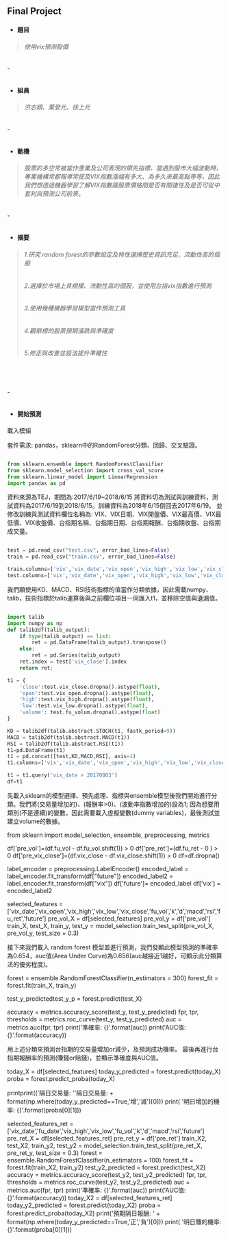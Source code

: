 
## Final Project
* #### **題目**
> ###### 使用vix預測股價
###### -
* #### **組員**
> ###### 洪志穎、葉登元、徐上元
###### -
* #### **動機**
> ###### 股票的多空常被當作產業及公司表現的領先指標，當遇到股市大幅波動時，專業機構常都報導常提及VIX指數漲幅有多大、為多久來最高點等等，因此我們想透過機器學習了解VIX指數跟股票價格間是否有關連性及是否可從中套利與預測公司前景。
###### -
* #### **摘要**
> ###### 1.研究 random forest的參數設定及特性選擇歷史資訊充足、流動性高的個股
> ###### 2.選擇於市場上具規模、流動性高的個股，並使用台指vix指數進行預測
> ###### 3.使用幾種機器學習模型當作預測工具
> ###### 4.觀察標的股票預期漲跌與準確度
> ###### 5.修正與改善並設法提升準確性
　
###### -
* #### **開始預測**


載入模組

套件需求: pandas，sklearn中的RandomForest分類、回歸、交叉驗證。

```python

from sklearn.ensemble import RandomForestClassifier
from sklearn.model_selection import cross_val_score
from sklearn.linear_model import LinearRegression
import pandas as pd

```

資料來源為TEJ，期間為:2017/6/19~2018/6/15
將資料切為測試與訓練資料，測試資料為2017/6/19到2018/6/15。訓練資料為2018年6/15倒回去2017年6/19。
並修改訓練與測試資料欄位名稱為: VIX、VIX日期、VIX開盤價、VIX最高價、VIX最低價、VIX收盤價、台指期名稱、台指期日期、台指期報酬、台指期收盤、台指期成交量。

```python

test = pd.read_csv("test.csv", error_bad_lines=False)
train = pd.read_csv("train.csv", error_bad_lines=False)

train.columns=['vix','vix_date','vix_open','vix_high','vix_low','vix_close','future','fu_date','fu_ret','fu_colse','fu_vol']
test.columns=['vix','vix_date','vix_open','vix_high','vix_low','vix_close','future','fu_date','fu_ret','fu_colse','fu_vol']


```

我們願使用KD、MACD、RSI技術指標的值當作分類依據，因此需載numpy、talib，技術指標於talib運算後與之前欄位項目一同匯入t1，並移除空值與遺漏值。

```python

import talib
import numpy as np
def talib2df(talib_output):
    if type(talib_output) == list:
        ret = pd.DataFrame(talib_output).transpose()
    else:
        ret = pd.Series(talib_output)
    ret.index = test['vix_close'].index
    return ret;

t1 = {
    'close':test.vix_close.dropna().astype(float),
    'open':test.vix_open.dropna().astype(float),
    'high':test.vix_high.dropna().astype(float),
    'low':test.vix_low.dropna().astype(float),
    'volume': test.fu_volum.dropna().astype(float)    
}

KD = talib2df(talib.abstract.STOCH(t1, fastk_period=9))
MACD = talib2df(talib.abstract.MACD(t1))
RSI = talib2df(talib.abstract.RSI(t1))
t1=pd.DataFrame(t1)
t1 = pd.concat([test,KD,MACD,RSI], axis=1)
t1.columns=['vix','vix_date','vix_open','vix_high','vix_low','vix_close','future','fu_date','fu_ret','fu_colse','fu_vol','k','d','dif12','dif26','macd','rsi']

t1 = t1.query('vix_date > 20170803')
df=t1

```

先載入sklearn的模型選擇、預先處理、指標與ensemble模型後我們開始進行分類。我們將(交易量增加的)、(報酬率>0)、(波動率指數增加的)設為1; 因為想要用類別(不是連續)的變數，因此需要載入虛擬變數(dummy variables)，最後測試並建立volume的數據。

from sklearn import model_selection, ensemble, preprocessing, metrics

df['pre_vol']=(df.fu_vol - df.fu_vol.shift(1)) > 0
df['pre_ret']=(df.fu_ret -  0 ) > 0
df['pre_vix_close']=(df.vix_close - df.vix_close.shift(1)) > 0
df=df.dropna()


label_encoder = preprocessing.LabelEncoder()
encoded_label = label_encoder.fit_transform(df["future"])
encoded_label2 = label_encoder.fit_transform(df["vix"])
df['future']= encoded_label
df['vix'] = encoded_label2

selected_features = ['vix_date','vix_open','vix_high','vix_low','vix_close','fu_vol','k','d','macd','rsi','fu_ret','future']
pre_vol_X = df[selected_features]
pre_vol_y = df['pre_vol']
train_X, test_X, train_y, test_y = model_selection.train_test_split(pre_vol_X, pre_vol_y, test_size = 0.3)

接下來我們載入 random forest 模型並進行預測，我們發顯此模型預測的準確率為0.654，auc值(Area Under Curve)為0.656(auc越接近1越好，可顯示此分類算法的優劣程度)。

forest = ensemble.RandomForestClassifier(n_estimators = 300)
forest_fit = forest.fit(train_X, train_y)

test_y_predictedtest_y_p  = forest.predict(test_X)

accuracy = metrics.accuracy_score(test_y, test_y_predicted)
fpr, tpr, thresholds = metrics.roc_curve(test_y, test_y_predicted)
auc = metrics.auc(fpr, tpr)
print('準確率: {}'.format(auc))
print('AUC值: {}'.format(accuracy))

用上述分類來預測台指期的交易量增加or減少，及預測成功機率。
最後再進行台指期報酬率的預測(賺錢or賠錢)，並顯示準確度與AUC值。

today_X = df[selected_features]
today_y_predicted = forest.predict(today_X)
proba = forest.predict_proba(today_X)


printprint(('隔日交易量: ''隔日交易量:   + format(np.where(today_y_predicted==True,'增','減')[0]))
print( '明日增加的機率: {}'.format(proba[0][1]))

selected_features_ret = ['vix_date','fu_date','vix_high','vix_low','fu_vol','k','d','macd','rsi','future']
pre_ret_X = df[selected_features_ret]
pre_ret_y = df['pre_ret']
train_X2, test_X2, train_y2, test_y2 = model_selection.train_test_split(pre_ret_X, pre_ret_y, test_size = 0.3)
forest = ensemble.RandomForestClassifier(n_estimators = 100)
forest_fit = forest.fit(train_X2, train_y2)
test_y2_predicted = forest.predict(test_X2)
accuracy = metrics.accuracy_score(test_y2, test_y2_predicted)
fpr, tpr, thresholds = metrics.roc_curve(test_y2, test_y2_predicted)
auc = metrics.auc(fpr, tpr)
print('準確率: {}'.format(auc))
print('AUC值: {}'.format(accuracy))
today_X2 = df[selected_features_ret]
today_y2_predicted = forest.predict(today_X2)
proba = forest.predict_proba(today_X2)
print('預期隔日報酬: ' + format(np.where(today_y_predicted==True,'正','負')[0]))
print( '明日賺的機率: {}'.format(proba[0][1]))


